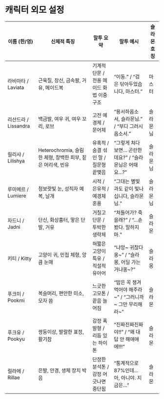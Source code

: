 # 캐릭터 외모 설정

| 이름 (한/영)     | 신체적 특징                              | 말투 요약                         | 말투 예시                                            | 슬라몬 호칭   |
|------------------|------------------------------------------|------------------------------------|-------------------------------------------------------|----------------|
| 라비아타 / Laviata | 근육질, 장신, 금속팔, 거유, 메이드복              | 기계적 단문 / 전용 메이드 화법 이중 구조 | “이동.” / “검은 닦아두었습니다, 마스터.”               | 마스터         |
| 리산드라 / Lissandra | 백금발, 여우 귀, 여우 꼬리, 로브              | 고전 예경체 / 문어체                | “용서하옵소서, 슬라몬님.” / “부디 그러시옵소서.”        | 슬라몬님        |
| 릴리샤 / Lilishya   | Heterochromia, 슬림한 체형, 창백한 피부, 짙은 머리색, 빈유        | 유혹적 / 숨결 섞인 말 / 질문형 끝맺음 | “그렇게 쳐다보면… 곤란한데요?” / “슬라몬님은 어때요…?” | 슬라몬님        |
| 루미에르 / Lumiere  | 청보랏빛 눈, 성직자 예복, 날개           | 시적 / 은유적 / 예경체 혼용         | “그대는 별빛과도 같이 빛나십니다, 슬라몬님.”            | 슬라몬님        |
| 자드니 / Jadni     | 단신, 화상흉터, 땋은 단발, 거유          | 거칠고 단문 / 투박한 생략체         | “쳐들어가? 죽을래?” / “…손 봤다. 말하지 마.”            | 슬라몬         |
| 키티 / Kitty       | 고양이 귀, 민첩 체형, 앙큼 눈매     | 혀짧은 고양이 특유 / 직설적 유아어 | “냐앙~ 귀찮다옹~” / “슬라몽, 어딜 가는 거냐옹~?”         | 슬라몽         |
| 푸크미 / Pookmi     | 복슬머리, 편안한 미소, 모자 씀       | 느긋한 고모톤 / 끝음 늘어짐         | “밥은 꼭 챙겨먹어야 해주라~” / “그러니까~ 그만 무리해라~” | 슬라몬         |
| 푸크유 / Pookyu     | 쌍둥이상, 발랄한 표정, 활기참       | 감정 폭발형 / 리듬 있는 하이톤       | “진짜진짜진짜야!!” / “왜 대답 안 해애애에!!!”             | 슬라몬         |
| 릴라에 / Rillae     | 은발, 안경, 생체 장치 박음          | 단정한 분석톤 / 감정 어긋나면 중단됨 | “통계적으로 87%인데… 아, 아니야. 지금은…”               | 슬라몬        |
